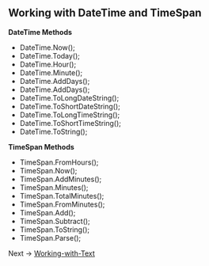 ## Working with DateTime and TimeSpan

**DateTime Methods**
- DateTime.Now();
- DateTime.Today();
- DateTime.Hour();
- DateTime.Minute();
- DateTime.AddDays();
- DateTime.AddDays();
- DateTime.ToLongDateString();
- DateTime.ToShortDateString();
- DateTime.ToLongTimeString();
- DateTime.ToShortTimeString();
- DateTime.ToString();

**TimeSpan Methods**
- TimeSpan.FromHours();
- TimeSpan.Now();
- TimeSpan.AddMinutes();
- TimeSpan.Minutes();
- TimeSpan.TotalMinutes();
- TimeSpan.FromMinutes();
- TimeSpan.Add();
- TimeSpan.Subtract();
- TimeSpan.ToString();
- TimeSpan.Parse();

Next -> [Working-with-Text](https://github.com/JackieG19/Csharp-Working-with-Text)

